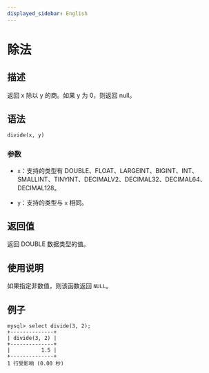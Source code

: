 ```yaml
---
displayed_sidebar: English
---
```


# 除法

## 描述

返回 x 除以 y 的商。如果 y 为 0，则返回 null。

## 语法

```Haskell
divide(x, y)
```

### 参数

- `x`：支持的类型有 DOUBLE、FLOAT、LARGEINT、BIGINT、INT、SMALLINT、TINYINT、DECIMALV2、DECIMAL32、DECIMAL64、DECIMAL128。

- `y`：支持的类型与 `x` 相同。

## 返回值

返回 DOUBLE 数据类型的值。

## 使用说明

如果指定非数值，则该函数返回 `NULL`。

## 例子

```Plain Text
mysql> select divide(3, 2);
+--------------+
| divide(3, 2) |
+--------------+
|          1.5 |
+--------------+
1 行受影响 (0.00 秒)